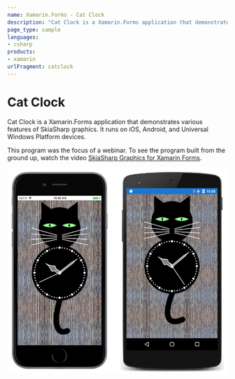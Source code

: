 ```yaml
---
name: Xamarin.Forms - Cat Clock
description: "Cat Clock is a Xamarin.Forms application that demonstrates various features of SkiaSharp graphics. It runs on iOS, Android, and UWP #skiasharp"
page_type: sample
languages:
- csharp
products:
- xamarin
urlFragment: catclock
---
```

# Cat Clock

Cat Clock is a Xamarin.Forms application that demonstrates various features of SkiaSharp graphics. It runs on iOS, Android, and Universal Windows Platform devices.

This program was the focus of a webinar. To see the program built from the ground up, watch the video [SkiaSharp Graphics for Xamarin Forms](https://www.youtube.com/watch?v=fF0tzA6wUhA).

![Cat Clock application screenshot](Screenshots/01CatClock.png "Cat Clock application screenshot")
